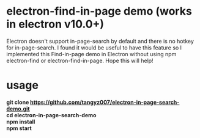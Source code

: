 # electron-find-in-page demo (works in electron v10.0+)
Electron doesn't support in-page-search by default and there is no hotkey for in-page-search. I found it would be useful to have this feature so I implemented
this Find-in-page demo in Electron without using npm electron-find or electron-find-in-page. Hope this will help!
# usage
  <b>git clone https://github.com/tangyz007/electron-in-page-search-demo.git \
  cd electron-in-page-search-demo\
  npm install\
  npm start

